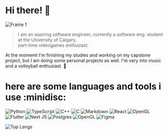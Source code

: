 # Hi there! 👋
![Frame 1](https://github.com/user-attachments/assets/bf3f491d-189b-4fb0-ac7d-fe236f91c944)

> I am an aspiring software engineer, currently a software eng. student at the University of Calgary.\
> part-time videogames enthusiast.

At the momemt I'm finishing my studies and working on my capstone project, but I am doing some personal projects as well. I'm very into music and a volleyball enthusiast. :bug:

<h1> here are some languages and tools i use :minidisc:</h1>

![Python](https://img.shields.io/badge/python-3670A0?style=for-the-badge&logo=python&logoColor=ffdd54)
![TypeScript](https://img.shields.io/badge/typescript-%23007ACC.svg?style=for-the-badge&logo=typescript&logoColor=white)
![C++](https://img.shields.io/badge/c++-%2300599C.svg?style=for-the-badge&logo=c%2B%2B&logoColor=white)
![C](https://img.shields.io/badge/c-%2300599C.svg?style=for-the-badge&logo=c&logoColor=white)
![Markdown](https://img.shields.io/badge/markdown-%23000000.svg?style=for-the-badge&logo=markdown&logoColor=white)
![React](https://img.shields.io/badge/react-%2320232a.svg?style=for-the-badge&logo=react&logoColor=%2361DAFB)
![OpenGL](https://img.shields.io/badge/OpenGL-%23FFFFFF.svg?style=for-the-badge&logo=opengl)
![Flutter](https://img.shields.io/badge/Flutter-%2302569B.svg?style=for-the-badge&logo=Flutter&logoColor=white)
![Next JS](https://img.shields.io/badge/Next-black?style=for-the-badge&logo=next.js&logoColor=white)
![Postgres](https://img.shields.io/badge/postgres-%23316192.svg?style=for-the-badge&logo=postgresql&logoColor=white)
![OpenGL](https://img.shields.io/badge/OpenGL-%23FFFFFF.svg?style=for-the-badge&logo=opengl)
![Figma](https://img.shields.io/badge/figma-%23F24E1E.svg?style=for-the-badge&logo=figma&logoColor=white)




![Top Langs](https://github-readme-stats.vercel.app/api/top-langs/?username=joaolutti&hide_progress=false&theme=dark&layout=compact)

